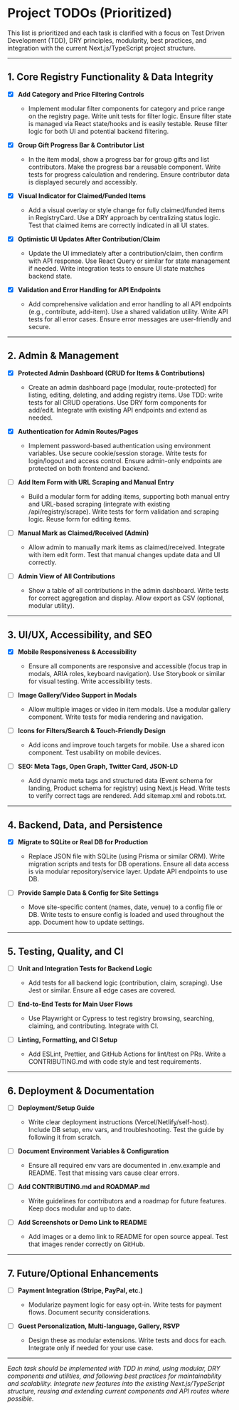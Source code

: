 # Project TODOs (Prioritized)

This list is prioritized and each task is clarified with a focus on Test Driven Development (TDD), DRY principles, modularity, best practices, and integration with the current Next.js/TypeScript project structure.

---

## 1. Core Registry Functionality & Data Integrity

- [X] **Add Category and Price Filtering Controls**
  - Implement modular filter components for category and price range on the registry page. Write unit tests for filter logic. Ensure filter state is managed via React state/hooks and is easily testable. Reuse filter logic for both UI and potential backend filtering.

- [X] **Group Gift Progress Bar & Contributor List**
  - In the item modal, show a progress bar for group gifts and list contributors. Make the progress bar a reusable component. Write tests for progress calculation and rendering. Ensure contributor data is displayed securely and accessibly.

- [X] **Visual Indicator for Claimed/Funded Items**
  - Add a visual overlay or style change for fully claimed/funded items in RegistryCard. Use a DRY approach by centralizing status logic. Test that claimed items are correctly indicated in all UI states.

- [X] **Optimistic UI Updates After Contribution/Claim**
  - Update the UI immediately after a contribution/claim, then confirm with API response. Use React Query or similar for state management if needed. Write integration tests to ensure UI state matches backend state.

- [X] **Validation and Error Handling for API Endpoints**
  - Add comprehensive validation and error handling to all API endpoints (e.g., contribute, add-item). Use a shared validation utility. Write API tests for all error cases. Ensure error messages are user-friendly and secure.

---

## 2. Admin & Management

- [X] **Protected Admin Dashboard (CRUD for Items & Contributions)**
  - Create an admin dashboard page (modular, route-protected) for listing, editing, deleting, and adding registry items. Use TDD: write tests for all CRUD operations. Use DRY form components for add/edit. Integrate with existing API endpoints and extend as needed.

- [X] **Authentication for Admin Routes/Pages**
  - Implement password-based authentication using environment variables. Use secure cookie/session storage. Write tests for login/logout and access control. Ensure admin-only endpoints are protected on both frontend and backend.

- [ ] **Add Item Form with URL Scraping and Manual Entry**
  - Build a modular form for adding items, supporting both manual entry and URL-based scraping (integrate with existing /api/registry/scrape). Write tests for form validation and scraping logic. Reuse form for editing items.

- [ ] **Manual Mark as Claimed/Received (Admin)**
  - Allow admin to manually mark items as claimed/received. Integrate with item edit form. Test that manual changes update data and UI correctly.

- [ ] **Admin View of All Contributions**
  - Show a table of all contributions in the admin dashboard. Write tests for correct aggregation and display. Allow export as CSV (optional, modular utility).

---

## 3. UI/UX, Accessibility, and SEO

- [X] **Mobile Responsiveness & Accessibility**
  - Ensure all components are responsive and accessible (focus trap in modals, ARIA roles, keyboard navigation). Use Storybook or similar for visual testing. Write accessibility tests.

- [ ] **Image Gallery/Video Support in Modals**
  - Allow multiple images or video in item modals. Use a modular gallery component. Write tests for media rendering and navigation.

- [ ] **Icons for Filters/Search & Touch-Friendly Design**
  - Add icons and improve touch targets for mobile. Use a shared icon component. Test usability on mobile devices.

- [ ] **SEO: Meta Tags, Open Graph, Twitter Card, JSON-LD**
  - Add dynamic meta tags and structured data (Event schema for landing, Product schema for registry) using Next.js Head. Write tests to verify correct tags are rendered. Add sitemap.xml and robots.txt.

---

## 4. Backend, Data, and Persistence

- [X] **Migrate to SQLite or Real DB for Production**
  - Replace JSON file with SQLite (using Prisma or similar ORM). Write migration scripts and tests for DB operations. Ensure all data access is via modular repository/service layer. Update API endpoints to use DB.

- [ ] **Provide Sample Data & Config for Site Settings**
  - Move site-specific content (names, date, venue) to a config file or DB. Write tests to ensure config is loaded and used throughout the app. Document how to update settings.

---

## 5. Testing, Quality, and CI

- [ ] **Unit and Integration Tests for Backend Logic**
  - Add tests for all backend logic (contribution, claim, scraping). Use Jest or similar. Ensure all edge cases are covered.

- [ ] **End-to-End Tests for Main User Flows**
  - Use Playwright or Cypress to test registry browsing, searching, claiming, and contributing. Integrate with CI.

- [ ] **Linting, Formatting, and CI Setup**
  - Add ESLint, Prettier, and GitHub Actions for lint/test on PRs. Write a CONTRIBUTING.md with code style and test requirements.

---

## 6. Deployment & Documentation

- [ ] **Deployment/Setup Guide**
  - Write clear deployment instructions (Vercel/Netlify/self-host). Include DB setup, env vars, and troubleshooting. Test the guide by following it from scratch.

- [ ] **Document Environment Variables & Configuration**
  - Ensure all required env vars are documented in .env.example and README. Test that missing vars cause clear errors.

- [ ] **Add CONTRIBUTING.md and ROADMAP.md**
  - Write guidelines for contributors and a roadmap for future features. Keep docs modular and up to date.

- [ ] **Add Screenshots or Demo Link to README**
  - Add images or a demo link to README for open source appeal. Test that images render correctly on GitHub.

---

## 7. Future/Optional Enhancements

- [ ] **Payment Integration (Stripe, PayPal, etc.)**
  - Modularize payment logic for easy opt-in. Write tests for payment flows. Document security considerations.

- [ ] **Guest Personalization, Multi-language, Gallery, RSVP**
  - Design these as modular extensions. Write tests and docs for each. Integrate only if needed for your use case.

---

*Each task should be implemented with TDD in mind, using modular, DRY components and utilities, and following best practices for maintainability and scalability. Integrate new features into the existing Next.js/TypeScript structure, reusing and extending current components and API routes where possible.*

